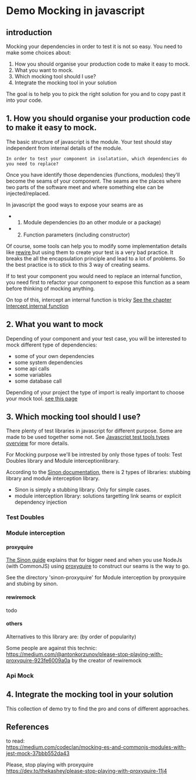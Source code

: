 # Demo Mocking in javascript

## introduction

Mocking your dependencies in order to test it is not so easy. You need to make some choices about:

1. How you should organise your production code to make it easy to mock.
2. What you want to mock.
3. Which mocking tool should I use?
4. Integrate the mocking tool in your solution

The goal is to help you to pick the right solution for you and to copy past it into your code.

## 1. How you should organise your production code to make it easy to mock.

The basic structure of javascript is the module.
Your test should stay independent from internal details of the module.

```
In order to test your component in isolatation, which dependencies do you need to replace?
```

Once you have identify those dependencies (functions, modules) they'll become the seams of your component. The seams are the places where two parts of the software meet and where something else can be injected/replaced.

In javascript the good ways to expose your seams are as

- 1. Module dependencies (to an other module or a package)
- 2. Function parameters (including constructor)

Of course, some tools can help you to modify some implementation details like [rewire
](https://github.com/jhnns/rewire) but using them to create your test is a very bad practice. It breaks the all the encapsulation principle and lead to a lot of problems. So the best practice is to stick to this 3 way of creating seams.

If to test your component you would need to replace an internal function, you need first to refactor your component to expose this function as a seam before thinking of mocking anything.

On top of this, intercept an internal function is tricky [See the chapter Intercept internal function](./sumary-import-types.md)

## 2. What you want to mock

Depending of your component and your test case, you will be interested to mock different type of dependencies:

- some of your own dependencies
- some system dependencies
- some api calls
- some variables
- some database call

Depending of your project the type of import is really important to choose your mock tool.
[see this page](./sumary-import-types.md)

## 3. Which mocking tool should I use?

There plenty of test libraries in javascript for different purpose. Some are made to be used together some not. See [Javascript test tools types overview](./js-test-tools-overview.md) for more details.

For Mocking purpose we'll be intrested by only those types of tools: Test Doubles library and Module interceptionlibrary.

According to the [Sinon documentation](https://sinonjs.org/how-to/stub-dependency/),
there is 2 types of libraries: stubbing library and module interception library.

- Sinon is simply a stubbing library. Only for simple cases.
- module interception library: solutions targetting link seams or explicit dependency injection

### Test Doubles

### Module interception

#### proxyquire

[The Sinon guide](https://sinonjs.org/how-to/link-seams-commonjs/) explains that for bigger need and when you use NodeJs (with CommonJS) using [proxyquire](https://github.com/thlorenz/proxyquire) to construct our seams is the way to go.

See the directory 'sinon-proxyquire' for Module interception by proxyquire and stubing by sinon.

#### rewiremock

todo

#### others

Alternatives to this library are: (by order of popularity)

Some people are against this technic:
https://medium.com/@antonkorzunov/please-stop-playing-with-proxyquire-923fe6009a0a
by the creator of rewiremock

### Api Mock

## 4. Integrate the mocking tool in your solution

This collection of demo try to find the pro and cons of different approaches.

## References

to read:  
https://medium.com/codeclan/mocking-es-and-commonjs-modules-with-jest-mock-37bbb552da43

Please, stop playing with proxyquire  
https://dev.to/thekashey/please-stop-playing-with-proxyquire-11j4

